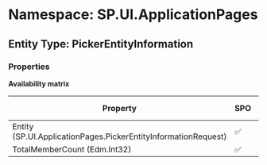 # Namespace: SP.UI.ApplicationPages

## Entity Type: PickerEntityInformation

### Properties

**Availability matrix**

Property | SPO | SP 2019 | SP 2016 | SP 2013
----------|-----|---------|---------|--------
Entity (SP.UI.ApplicationPages.PickerEntityInformationRequest) | ✅ | ✅ | ❌ | ❌
TotalMemberCount (Edm.Int32) | ✅ | ✅ | ❌ | ❌

